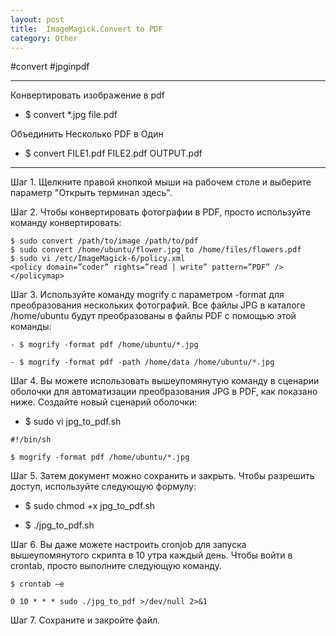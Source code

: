 ```yaml
---
layout: post
title:  ImageMagick.Convert to PDF
category: Other
---
```


#convert #jpginpdf

---

Конвертировать изображение в pdf

- $ convert *.jpg file.pdf

Объединить Несколько PDF в Один

- $ convert FILE1.pdf FILE2.pdf OUTPUT.pdf

---

Шаг 1. Щелкните правой кнопкой мыши на рабочем столе и выберите параметр "Открыть терминал здесь".

Шаг 2. Чтобы конвертировать фотографии в PDF, просто используйте команду конвертировать:
```
$ sudo convert /path/to/image /path/to/pdf
$ sudo convert /home/ubuntu/flower.jpg to /home/files/flowers.pdf
$ sudo vi /etc/ImageMagick-6/policy.xml
<policy domain=”coder” rights=”read | write” pattern=”PDF” />
</policymap>
```
Шаг 3. Используйте команду mogrify с параметром -format для преобразования нескольких фотографий. Все файлы JPG в каталоге /home/ubuntu будут преобразованы в файлы PDF с помощью этой команды:
```
- $ mogrify -format pdf /home/ubuntu/*.jpg

- $ mogrify -format pdf -path /home/data /home/ubuntu/*.jpg
```
Шаг 4. Вы можете использовать вышеупомянутую команду в сценарии оболочки для автоматизации преобразования JPG в PDF, как показано ниже. Создайте новый сценарий оболочки:

- $ sudo vi jpg_to_pdf.sh
```
#!/bin/sh

$ mogrify -format pdf /home/ubuntu/*.jpg
```
Шаг 5. Затем документ можно сохранить и закрыть. Чтобы разрешить доступ, используйте следующую формулу:

- $ sudo chmod +x jpg_to_pdf.sh

- $ ./jpg_to_pdf.sh

Шаг 6. Вы даже можете настроить cronjob для запуска вышеупомянутого скрипта в 10 утра каждый день. Чтобы войти в crontab, просто выполните следующую команду.
```
$ crontab –e

0 10 * * * sudo ./jpg_to_pdf >/dev/null 2>&1
```
Шаг 7. Сохраните и закройте файл.